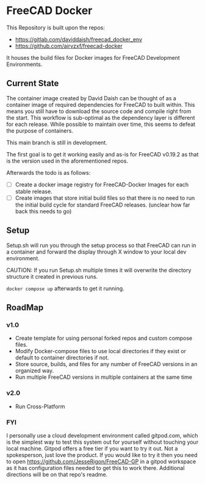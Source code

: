 # FreeCAD Docker

This Repository is built upon the repos: 
- https://gitlab.com/daviddaish/freecad_docker_env
- https://github.com/airvzxf/freecad-docker
  

It houses the build files for Docker images for FreeCAD Development Environments.

## Current State

The container image created by David Daish can be thought of as a container image of required dependencies for FreeCAD to built within. This means you still have to download the source code and compile right from the start. This workflow is sub-optimal as the dependency layer is different for each release. While possible to maintain over time, this seems to defeat the purpose of containers.

This main branch is still in development. 

The first goal is to get it working easily and as-is for FreeCAD v0.19.2 as that is the version used in the aforementioned repos.

Afterwards the todo is as follows:

- [ ] Create a docker image registry for FreeCAD-Docker Images for each stable release. 
- [ ] Create images that store initial build files so that there is no need to run the initial build cycle for standard FreeCAD releases. (unclear how far back this needs to go)

## Setup

Setup.sh will run you through the setup process so that FreeCAD can run in a container and forward the display through X window to your local dev environment.

CAUTION: If you run Setup.sh multiple times it will overwrite the directory structure it created in previous runs.

`docker compose up` afterwards to get it running.

## RoadMap

### v1.0
- Create template for using personal forked repos and custom compose files.
- Modify Docker-compose files to use local directories if they exist or default to container directories if not.
- Store source, builds, and files for any number of FreeCAD versions in an organized way.
- Run multiple FreeCAD versions in multiple containers at the same time

### v2.0

- Run Cross-Platform
  
    
### FYI

I personally use a cloud development environment called gitpod.com, which is the simplest way to test this system out for yourself without touching your local machine. Gitpod offers a free tier if you want to try it out. Not a spokesperson, just love the product. If you would like to try it then you need to open https://github.com/JesseRigon/FreeCAD-GP in a gitpod workspace as it has configuration files needed to get this to work there. Additional directions will be on that repo's readme.
